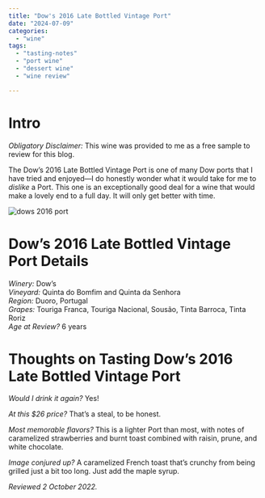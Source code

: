 ```yaml
---
title: "Dow's 2016 Late Bottled Vintage Port"
date: "2024-07-09"
categories:
  - "wine"
tags:
  - "tasting-notes"
  - "port wine"
  - "dessert wine"
  - "wine review"

---
```


# Intro

*Obligatory Disclaimer:* This wine was provided to me as a free sample to review for this blog.

The Dow’s 2016 Late Bottled Vintage Port is one of many Dow ports that I have tried and enjoyed—I do honestly wonder what it would take for me to *dislike* a Port. This one is an exceptionally good deal for a wine that would make a lovely end to a full day. It will only get better with time.

![dows 2016 port](http://s3.amazonaws.com/thegourmez-wpmedia/2024/07/dows-2016.jpg)

# Dow’s 2016 Late Bottled Vintage Port Details

*Winery:* Dow’s\
*Vineyard:* Quinta do Bomfim and Quinta da Senhora\
*Region:* Duoro, Portugal\
*Grapes:* Touriga Franca, Touriga Nacional, Sousão, Tinta Barroca, Tinta Roriz\
*Age at Review?* 6 years

# Thoughts on Tasting Dow’s 2016 Late Bottled Vintage Port

*Would I drink it again?* Yes!

*At this $26 price?* That’s a steal, to be honest.

*Most memorable flavors?* This is a lighter Port than most, with notes of caramelized strawberries and burnt toast combined with raisin, prune, and white chocolate.

*Image conjured up?* A caramelized French toast that’s crunchy from being grilled just a bit too long. Just add the maple syrup.

*Reviewed 2 October 2022.*

